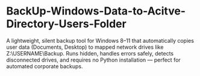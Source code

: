 # BackUp-Windows-Data-to-Acitve-Directory-Users-Folder
A lightweight, silent backup tool for Windows 8–11 that automatically copies user data (Documents, Desktop) to mapped network drives like Z:\USERNAME\Backup. Runs hidden, handles errors safely, detects disconnected drives, and requires no Python installation — perfect for automated corporate backups.

